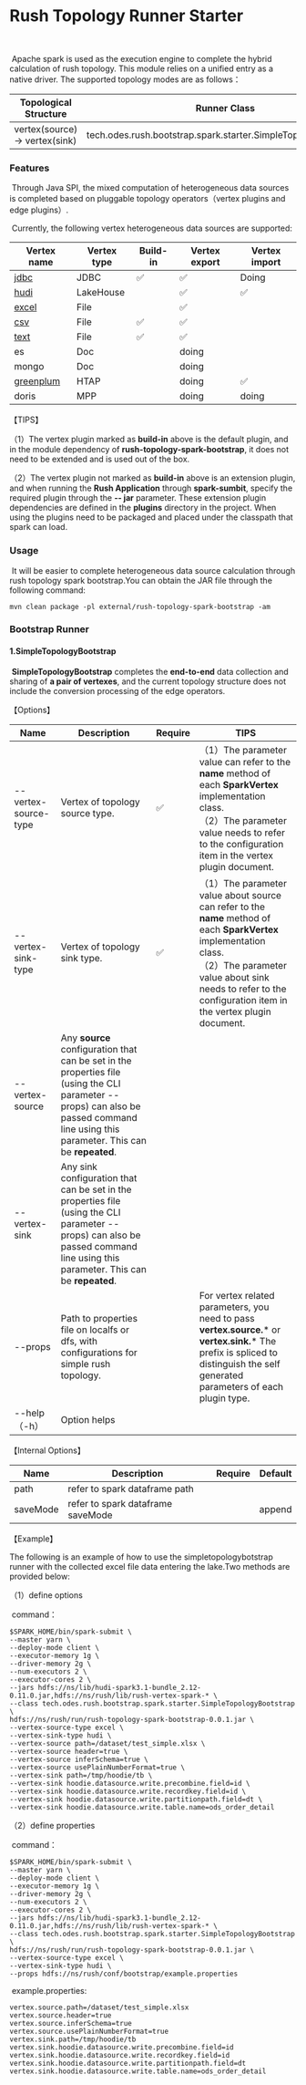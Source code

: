 # Rush Topology Runner Starter

​	

​		Apache spark is used as the execution engine to complete the hybrid calculation of rush topology. This module relies on a unified entry as a native driver. The supported topology modes are as follows：

| Topological Structure          | Runner Class                                                 |
| ------------------------------ | ------------------------------------------------------------ |
| vertex(source) -> vertex(sink) | tech.odes.rush.bootstrap.spark.starter.SimpleTopologyBootstrap |




### Features

​		Through Java SPI, the mixed computation of heterogeneous data sources is completed based on pluggable topology operators（vertex plugins and edge plugins）.

​		Currently, the following vertex heterogeneous data sources are supported:

| Vertex name                                                  | Vertex type | Build-in | Vertex export | Vertex import |
| ------------------------------------------------------------ | ----------- | -------- | ------------- | ------------- |
| [jdbc](../../rush-topology/rush-vertex/rush-vertex-spark/docs/jdbc/vertex_jdbc.md) | JDBC        | ✅        | ✅             | Doing         |
| [hudi](../../plugins/spark/vertex/lakehouse/rush-vertex-spark-hudi/docs/vertex_hudi.md) | LakeHouse   |          | ✅             | ✅             |
| [excel](../../plugins/spark/vertex/file/rush-vertex-spark-excel/docs/vertex_excel.md) | File        |          | ✅             |               |
| [csv](../../rush-topology/rush-vertex/rush-vertex-spark/docs/file/vertex_csv.md) | File        | ✅        | ✅             |               |
| [text](../../rush-topology/rush-vertex/rush-vertex-spark/docs/file/vertex_text.md) | File        | ✅        | ✅             |               |
| es                                                           | Doc         |          | doing         |               |
| mongo                                                        | Doc         |          | doing         |               |
| [greenplum](../../plugins/spark/vertex/htap/rush-vertex-spark-gpdb/docs/vertex_gpdb.md) | HTAP        |          | doing         | ✅             |
| doris                                                        | MPP         |          | doing         | doing         |

【TIPS】

（1）The vertex plugin marked as **build-in** above is the default plugin, and in the module dependency of **rush-topology-spark-bootstrap**, it does not need to be extended and is used out of the box.

（2）The vertex plugin not marked as **build-in** above is an extension plugin, and when running the **Rush Application** through **spark-sumbit**, specify the required plugin through the **-- jar** parameter. These extension plugin dependencies are defined in the **plugins** directory in the project. When using the plugins need to be packaged and placed under the classpath that spark can load.





### Usage

​		It will be easier to complete heterogeneous data source calculation through rush topology spark bootstrap.You can obtain the JAR file through the following command:

```shell
mvn clean package -pl external/rush-topology-spark-bootstrap -am
```





### Bootstrap Runner

#### 1.SimpleTopologyBootstrap

​		**SimpleTopologyBootstrap** completes the **end-to-end** data collection and sharing of **a pair of vertexes**, and the current topology structure does not include the conversion processing of the edge operators.

【Options】

| Name                 | Description                                                  | Require | TIPS                                                         |
| -------------------- | ------------------------------------------------------------ | ------- | ------------------------------------------------------------ |
| --vertex-source-type | Vertex of topology source type.                              | ✅       | （1）The parameter value can refer to the **name** method of each **SparkVertex** implementation class.<br/>（2）The parameter value needs to refer to the configuration item in the vertex plugin document. |
| --vertex-sink-type   | Vertex of topology sink type.                                | ✅       | （1）The parameter value about source can refer to the **name** method of each **SparkVertex** implementation class.<br/>（2）The parameter value about sink needs to refer to the configuration item in the vertex plugin document. |
| --vertex-source      | Any **source** configuration that can be set in the properties file (using the CLI parameter --props) can also be passed command line using this parameter. This can be **repeated**. |         |                                                              |
| --vertex-sink        | Any sink configuration that can be set in the properties file (using the CLI parameter --props) can also be passed command line using this parameter. This can be **repeated**. |         |                                                              |
| --props              | Path to properties file on localfs or dfs, with configurations for simple rush topology. |         | For vertex related parameters, you need to pass **vertex.source.*** or **vertex.sink.*** The prefix is spliced to distinguish the self generated parameters of each plugin type. |
| --help（-h）         | Option helps                                                 |         |                                                              |

【Internal Options】

| Name     | Description                       | Require | Default |
| -------- | --------------------------------- | ------- | ------- |
| path     | refer to spark dataframe path     |         |         |
| saveMode | refer to spark dataframe saveMode |         | append  |

【Example】

The following is an example of how to use the simpletopologybotstrap runner with the collected excel file data entering the lake.Two methods are provided below:

（1）define options

​		command：

```shell
$SPARK_HOME/bin/spark-submit \
--master yarn \
--deploy-mode client \
--executor-memory 1g \
--driver-memory 2g \
--num-executors 2 \
--executor-cores 2 \
--jars hdfs://ns/lib/hudi-spark3.1-bundle_2.12-0.11.0.jar,hdfs://ns/rush/lib/rush-vertex-spark-* \
--class tech.odes.rush.bootstrap.spark.starter.SimpleTopologyBootstrap \
hdfs://ns/rush/run/rush-topology-spark-bootstrap-0.0.1.jar \
--vertex-source-type excel \
--vertex-sink-type hudi \
--vertex-source path=/dataset/test_simple.xlsx \
--vertex-source header=true \
--vertex-source inferSchema=true \
--vertex-source usePlainNumberFormat=true \
--vertex-sink path=/tmp/hoodie/tb \
--vertex-sink hoodie.datasource.write.precombine.field=id \
--vertex-sink hoodie.datasource.write.recordkey.field=id \
--vertex-sink hoodie.datasource.write.partitionpath.field=dt \
--vertex-sink hoodie.datasource.write.table.name=ods_order_detail
```

（2）define properties

​		command：

```shell
$SPARK_HOME/bin/spark-submit \
--master yarn \
--deploy-mode client \
--executor-memory 1g \
--driver-memory 2g \
--num-executors 2 \
--executor-cores 2 \
--jars hdfs://ns/lib/hudi-spark3.1-bundle_2.12-0.11.0.jar,hdfs://ns/rush/lib/rush-vertex-spark-* \
--class tech.odes.rush.bootstrap.spark.starter.SimpleTopologyBootstrap \
hdfs://ns/rush/run/rush-topology-spark-bootstrap-0.0.1.jar \
--vertex-source-type excel \
--vertex-sink-type hudi \
--props hdfs://ns/rush/conf/bootstrap/example.properties
```

​		example.properties:

```properties
vertex.source.path=/dataset/test_simple.xlsx
vertex.source.header=true
vertex.source.inferSchema=true
vertex.source.usePlainNumberFormat=true
vertex.sink.path=/tmp/hoodie/tb
vertex.sink.hoodie.datasource.write.precombine.field=id
vertex.sink.hoodie.datasource.write.recordkey.field=id
vertex.sink.hoodie.datasource.write.partitionpath.field=dt
vertex.sink.hoodie.datasource.write.table.name=ods_order_detail
```

